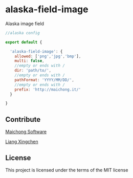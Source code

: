 # alaska-field-image
Alaska image field

```javascript
//alaska config

export default {

  'alaska-field-image': {
    allowed: ['png','jpg','bmp'],
    multi: false,
    //empty or ends with /
    dir: 'path/to/',
    //empty or ends with /
    pathFormat: 'YYYY/MM/DD/',
    //empty or ends with /
    prefix: 'http://maichong.it/'
  }

}
```

## Contribute
[Maichong Software](http://maichong.it)

[Liang Xingchen](https://github.com/liangxingchen)

## License

This project is licensed under the terms of the MIT license
